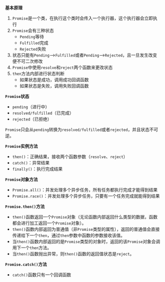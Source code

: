 **基本原理**

1. `Promise`是一个类，在执行这个类时会传入一个执行器，这个执行器会立即执行
2. `Promise`会有三种状态
    - `Pending`等待
    - `Fulfilled`完成
    - `Rejected`失败
3. 状态只能有`Pending`-->`Fulfilled`或者`Pending`-->`Rejected`，且一旦发生改变便不可二次修改
4. `Promise`中使用`resolve`和`reject`两个函数来更改状态
5. `then`方法内部进行状态判断
    - 如果状态是成功，调用成功回调函数
    - 如果状态是失败，调用失败回调函数


**`Promise`状态**

- `pending`（进行中）
- `resolved/fulfilled`（已完成）
- `rejected`（已拒绝）

`Promise`只会从`pending`转换为`resolved/fulfilled`或者`rejected`，并且状态不可逆。

**`Promise`实例方法**

- `then()`：正确结果，接收两个函数参数（`resolve`、`reject`）
- `catch()`：异常结果
- `finally()`：执行完成结果

**`Promise`对象方法**

- `Promise.all()`：并发处理多个异步任务，所有任务都执行完成才能得到结果
- `Promise.race()`：并发处理多个异步任务，只要有一个任务完成就能得到结果

**`Promise.then()`方法**

- `then()`函数返回一个`Promise`对象（无论函数内部返回什么类型的数据，函数都会进行加工返回一个`Promise`对象）。
- `then()`函数内部返回为普通值（非`Promise`类型的属性），返回的普通值会直接传递给下一个`then`，通过`then`参数中函数的参数接收该值。
- 当`then()`函数内部返回的是`Promise`类型的对象时，返回的该`Promise`对象会调用下一个`then`方法。
- 当`then()`函数抛出异常，则`then()`函数的返回值状态是`reject`。

**`Promise.catch()`方法**

- `catch()`函数只有一个回调函数
